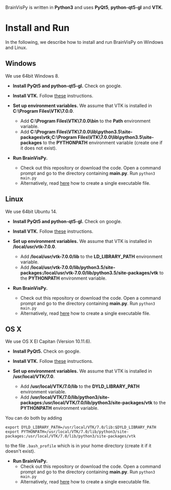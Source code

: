 BrainVisPy is written in **Python3** and uses **PyQt5**,  **python-qt5-gl** and **VTK**.

# Install and Run

In the following, we describe how to install and run BrainVisPy on Windows and Linux.

## Windows

We use 64bit Windows 8.

* **Install PyQt5 and python-qt5-gl.** Check on google.

* **Install VTK.** Follow [these](doc/install_vtk_win.md) instructions.

* **Set up environment variables.** We assume that VTK is installed in **C:\Program Files\VTK\7.0.0**.
  * Add **C:\Program Files\VTK\7.0.0\bin** to the **Path** environment variable.
  * Add **C:\Program Files\VTK\7.0.0\lib\python3.5\site-packages\vtk;C:\Program Files\VTK\7.0.0\lib\python3.5\site-packages** to the **PYTHONPATH** environment variable (create one if it does not exist).

* **Run BrainVisPy.**
  * Check out this repository or download the code. Open a command prompt and go to the directory containing **main.py**. Run `python3 main.py`
  * Alternatively, read [here](doc/single_executable_file.md) how to create a single executable file.


## Linux

We use 64bit Ubuntu 14.

* **Install PyQt5 and python-qt5-gl.** Check on google.

* **Install VTK.** Follow [these](doc/install_vtk_linux.md) instructions.

* **Set up environment variables.** We assume that VTK is installed in **/local/usr/vtk-7.0.0**.
  * Add **/local/usr/vtk-7.0.0/lib** to the **LD_LIBRARY_PATH** environment variable.
  * Add **/local/usr/vtk-7.0.0/lib/python3.5/site-packages:/local/usr/vtk-7.0.0/lib/python3.5/site-packages/vtk** to the **PYTHONPATH** environment variable.

* **Run BrainVisPy.**
  * Check out this repository or download the code. Open a command prompt and go to the directory containing **main.py**. Run `python3 main.py`
  * Alternatively, read [here](doc/single_executable_file.md) how to create a single executable file.

## OS X

We use OS X El Capitan (Version 10.11.6).

* **Install PyQt5.** Check on google.

* **Install VTK.** Follow [these](doc/install_vtk_osx.md) instructions.

* **Set up environment variables.** We assume that VTK is installed in **/usr/local/VTK/7.0**.
  * Add **/usr/local/VTK/7.0/lib** to the **DYLD_LIBRARY_PATH** environment variable.
  * Add **/usr/local/VTK/7.0/lib/python3/site-packages:/usr/local/VTK/7.0/lib/python3/site-packages/vtk** to the **PYTHONPATH** environment variable.

You can do both by adding

    export DYLD_LIBRARY_PATH=/usr/local/VTK/7.0/lib:$DYLD_LIBRARY_PATH
    export PYTHONPATH=/usr/local/VTK/7.0/lib/python3/site-packages:/usr/local/VTK/7.0/lib/python3/site-packages/vtk

to the file `.bash_profile` which is in your home directory (create it if it doesn't exist).

* **Run BrainVisPy.**
  * Check out this repository or download the code. Open a command prompt and go to the directory containing **main.py**. Run `python3 main.py`
  * Alternatively, read [here](doc/single_executable_file.md) how to create a single executable file.

